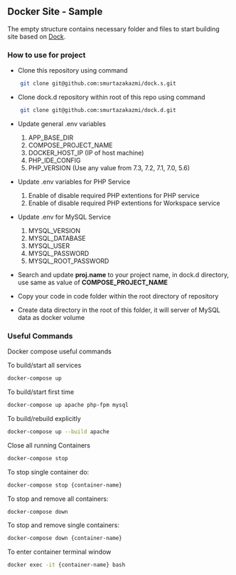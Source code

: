 ## Docker Site - Sample

The empty structure contains necessary folder and files to start building site based on [Dock](https://github.com/smurtazakazmi/dock.d).

### How to use for project
- Clone this repository using command
```bash
    git clone git@github.com:smurtazakazmi/dock.s.git
```

- Clone dock.d repository within root of this repo using command
```bash
    git clone git@github.com:smurtazakazmi/dock.d.git
```

- Update general .env variables
   1. APP_BASE_DIR
   2. COMPOSE_PROJECT_NAME
   3. DOCKER_HOST_IP (IP of host machine)
   4. PHP_IDE_CONFIG
   5. PHP_VERSION (Use any value from 7.3, 7.2, 7.1, 7.0, 5.6)
   
- Update .env variables for PHP Service
   1. Enable of disable required PHP extentions for PHP service
   2. Enable of disable required PHP extentions for Workspace service

- Update .env for MySQL Service
   1. MYSQL_VERSION
   2. MYSQL_DATABASE
   3. MYSQL_USER
   4. MYSQL_PASSWORD
   5. MYSQL_ROOT_PASSWORD 

- Search and update <b>proj.name</b> to your project name, in dock.d directory, use same as value of <b>COMPOSE_PROJECT_NAME</b> 

- Copy your code in code folder within the root directory of repository

- Create data directory in the root of this folder, it will server of MySQL data as docker volume



### Useful Commands

Docker compose useful commands
   
To build/start all services
```bash
docker-compose up
```
  
To build/start first time
```bash
docker-compose up apache php-fpm mysql
```

To build/rebuild explicitly
```bash
docker-compose up --build apache 
```

Close all running Containers
```bash
docker-compose stop
```

To stop single container do:
```bash
docker-compose stop {container-name}
```

To stop and remove all containers:
```bash
docker-compose down
```

To stop and remove single containers:
```bash
docker-compose down {container-name}
```

To enter container terminal window
```bash
docker exec -it {container-name} bash
```

